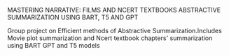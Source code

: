 MASTERING NARRATIVE: FILMS AND NCERT TEXTBOOKS ABSTRACTIVE SUMMARIZATION USING BART, T5 AND GPT

Group project on Efficient methods of Abstractive Summarization.Includes Movie plot summarization and Ncert textbook chapters' summarization using BART GPT and T5 models

